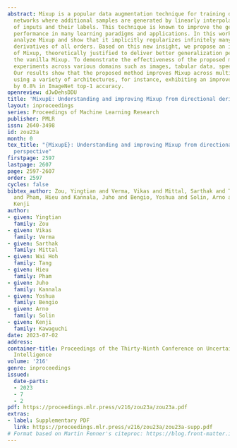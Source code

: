 ```yaml
---
abstract: Mixup is a popular data augmentation technique for training deep neural
  networks where additional samples are generated by linearly interpolating pairs
  of inputs and their labels. This technique is known to improve the generalization
  performance in many learning paradigms and applications. In this work, we first
  analyze Mixup and show that it implicitly regularizes infinitely many directional
  derivatives of all orders. Based on this new insight, we propose an improved version
  of Mixup, theoretically justified to deliver better generalization performance than
  the vanilla Mixup. To demonstrate the effectiveness of the proposed method, we conduct
  experiments across various domains such as images, tabular data, speech, and graphs.
  Our results show that the proposed method improves Mixup across multiple datasets
  using a variety of architectures, for instance, exhibiting an improvement over Mixup
  by 0.8% in ImageNet top-1 accuracy.
openreview: dJwDehsDDU
title: 'MixupE: Understanding and improving Mixup from directional derivative perspective'
layout: inproceedings
series: Proceedings of Machine Learning Research
publisher: PMLR
issn: 2640-3498
id: zou23a
month: 0
tex_title: "{MixupE}: Understanding and improving Mixup from directional derivative
  perspective"
firstpage: 2597
lastpage: 2607
page: 2597-2607
order: 2597
cycles: false
bibtex_author: Zou, Yingtian and Verma, Vikas and Mittal, Sarthak and Tang, Wai Hoh
  and Pham, Hieu and Kannala, Juho and Bengio, Yoshua and Solin, Arno and Kawaguchi,
  Kenji
author:
- given: Yingtian
  family: Zou
- given: Vikas
  family: Verma
- given: Sarthak
  family: Mittal
- given: Wai Hoh
  family: Tang
- given: Hieu
  family: Pham
- given: Juho
  family: Kannala
- given: Yoshua
  family: Bengio
- given: Arno
  family: Solin
- given: Kenji
  family: Kawaguchi
date: 2023-07-02
address:
container-title: Proceedings of the Thirty-Ninth Conference on Uncertainty in Artificial
  Intelligence
volume: '216'
genre: inproceedings
issued:
  date-parts:
  - 2023
  - 7
  - 2
pdf: https://proceedings.mlr.press/v216/zou23a/zou23a.pdf
extras:
- label: Supplementary PDF
  link: https://proceedings.mlr.press/v216/zou23a/zou23a-supp.pdf
# Format based on Martin Fenner's citeproc: https://blog.front-matter.io/posts/citeproc-yaml-for-bibliographies/
---
```

